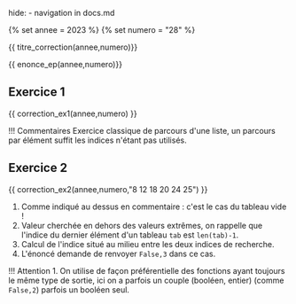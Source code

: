 hide: - navigation  in docs.md

{% set annee = 2023 %}
{% set numero = "28" %}


{{ titre_correction(annee,numero)}}

{{ enonce_ep(annee,numero)}}
 

## Exercice 1

{{ correction_ex1(annee,numero) }}

!!! Commentaires
    Exercice classique de parcours d'une liste, un parcours par élément suffit les indices n'étant pas utilisés.

## Exercice 2 
 

{{ correction_ex2(annee,numero,"8 12 18 20 24 25") }}

1. Comme indiqué au dessus en commentaire : c'est le cas du tableau vide !
2. Valeur cherchée en dehors des valeurs extrêmes, on rappelle que l'indice du dernier élément d'un tableau `tab` est `len(tab)-1`.
3. Calcul de l'indice situé au milieu entre les deux indices de recherche.
4. L'énoncé demande de renvoyer `False,3` dans ce cas.

!!! Attention
    1. On utilise de façon préférentielle des fonctions ayant toujours le même type de sortie, ici on a parfois  un couple (booléen, entier) (comme `False,2`)  parfois un booléen seul.